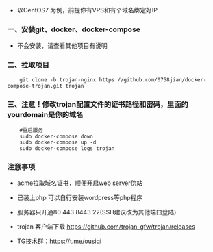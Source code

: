 ﻿- 以CentOS7 为例，前提你有VPS和有个域名绑定好IP
### 一、安装git、docker、docker-compose
- 不会安装，请查看其他项目有说明
### 二、拉取项目
```
    git clone -b trojan-nginx https://github.com/0758jian/docker-compose-trojan.git trojan
```

### 三、注意！修改trojan配置文件的证书路径和密码，里面的yourdomain是你的域名
```
    #重启服务
    sudo docker-compose down
    sudo docker-compose up -d
    sudo docker-compose logs trojan
```
### 注意事项
- acme拉取域名证书，顺便开启web server伪站
- 已装上php 可以自行安装wordpress等php程序
- 服务器只开通80 443 8443 22(SSH建议改为其他端口登陆)
- trojan 客户端下载 https://github.com/trojan-gfw/trojan/releases

- TG技术群：https://t.me/ousiqi